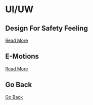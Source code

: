 # UI/UW

## Design For Safety Feeling
[Read More](DesignForSafetyFeeling.md)

## E-Motions
[Read More](E-motions.md)


## Go Back
[Go Back](../README.md)

